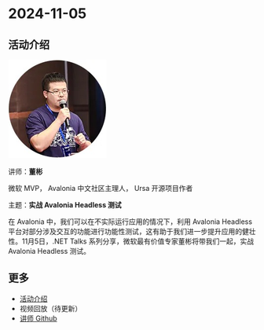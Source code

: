 # 2024-11-05

## 活动介绍

![dongbin](../../images/speakers/dongbin.jpg)

讲师：**董彬**

微软 MVP， Avalonia 中文社区主理人， Ursa 开源项目作者

主题：**实战 Avalonia Headless 测试**

在 Avalonia 中，我们可以在不实际运行应用的情况下，利用 Avalonia Headless 平台对部分涉及交互的功能进行功能性测试，这有助于我们进一步提升应用的健壮性。11月5日，.NET Talks 系列分享，微软最有价值专家董彬将带我们一起，实战 Avalonia Headless 测试。

## 更多

- [活动介绍](https://mp.weixin.qq.com/s/DPHCjK5jB7Qeihoj2NpQkA)
- 视频回放（待更新）
- [讲师 Github](https://github.com/rabbitism)
